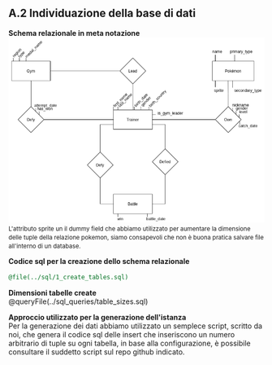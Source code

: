 ## A.2 Individuazione della base di dati

**Schema relazionale in meta notazione**
![Er in meta notazione](./images/er.drawio.png)
<small>
L'attributo sprite un il dummy field che abbiamo utilizzato per aumentare la dimensione delle tuple della relazione pokemon, siamo consapevoli che non è buona pratica salvare file all'interno di un database.
</small>

**Codice sql per la creazione dello schema relazionale**
``` sql
@file(../sql/1_create_tables.sql)
```

**Dimensioni tabelle create**  
@queryFile(../sql_queries/table_sizes.sql)

**Approccio utilizzato per la generazione dell'istanza**  
Per la generazione dei dati abbiamo utilizzato un semplece script, scritto da noi, che genera il codice sql delle insert che inseriscono un numero arbitrario di tuple su ogni tabella, in base alla configurazione, è possibile consultare il suddetto script sul repo github indicato.